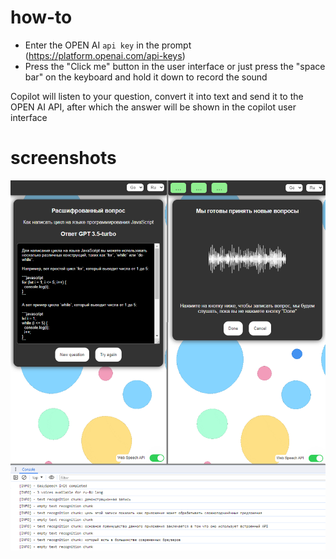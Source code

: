 # how-to

* Enter the OPEN AI `api key` in the prompt (https://platform.openai.com/api-keys)
* Press the "Click me" button in the user interface or just press the "space bar" on the keyboard and hold it down to record the sound

Copilot will listen to your question, convert it into text and send it to the OPEN AI API, after which the answer will be shown in the copilot user interface

# screenshots

![screenshot-1](./screenshots/1.png)
